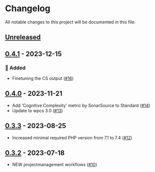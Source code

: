 # Changelog

All notable changes to this project will be documented in this file.

## [Unreleased](https://github.com/figuren-theater/coding-standards/compare/0.4.1...HEAD)

## [0.4.1](https://github.com/figuren-theater/coding-standards/compare/0.4.0...0.4.1) - 2023-12-15

### 🚀 Added

- Finetuning the CS output ([#16](https://github.com/figuren-theater/coding-standards/pull/16))

## [0.4.0](https://github.com/figuren-theater/coding-standards/compare/0.3.3...0.4.0) - 2023-11-21

- Add 'Cognitive Complexity' metric by SonarSource to Standard ([#14](https://github.com/figuren-theater/coding-standards/pull/14))
- Update to wpcs 3.0 ([#13](https://github.com/figuren-theater/coding-standards/pull/13))

## [0.3.3](https://github.com/figuren-theater/coding-standards/compare/0.3.2...0.3.3) - 2023-08-25

- Increased minimal required PHP version from 7.1 to 7.4 ([#12](https://github.com/figuren-theater/coding-standards/pull/12))

## [0.3.2](https://github.com/figuren-theater/coding-standards/compare/0.3.1...0.3.2) - 2023-07-18

- NEW projectmanagement workflows ([#10](https://github.com/figuren-theater/coding-standards/pull/10))
